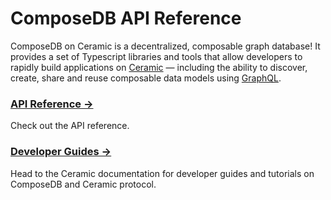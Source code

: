 # ComposeDB API Reference

<head>
  <meta name="robots" content="noindex" />
  <meta name="googlebot" content="noindex" />
</head>


ComposeDB on Ceramic is a decentralized, composable graph database! It provides a set of Typescript libraries and tools that allow developers to rapidly build applications on [Ceramic](https://ceramic.network/) — including the ability to discover, create, share and reuse composable data models using [GraphQL](https://www.graphql.org/).

### [API Reference →](./api/modules/client) 
Check out the API reference.

### [Developer Guides →](https://developers.ceramic.network) 
Head to the Ceramic documentation for developer guides and tutorials on ComposeDB and Ceramic protocol.
